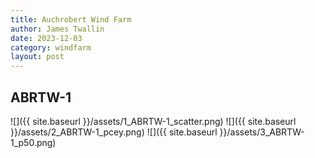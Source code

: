 ```yaml
---
title: Auchrobert Wind Farm
author: James Twallin
date: 2023-12-03
category: windfarm
layout: post
---
```

ABRTW-1
-------------
![]({{ site.baseurl }}/assets/1_ABRTW-1_scatter.png)
![]({{ site.baseurl }}/assets/2_ABRTW-1_pcey.png)
![]({{ site.baseurl }}/assets/3_ABRTW-1_p50.png)
